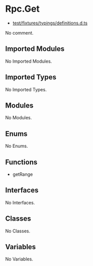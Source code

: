 # Rpc.Get

* [test/fixtures/typings/definitions.d.ts](/test/fixtures/typings/definitions.d.ts#L73)

No comment.

## Imported Modules

No Imported Modules.

## Imported Types

No Imported Types.

## Modules

No Modules.

## Enums

No Enums.

## Functions

* getRange

## Interfaces

No Interfaces.

## Classes

No Classes.

## Variables

No Variables.

